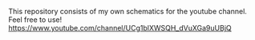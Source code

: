 This repository consists of my own schematics for the youtube channel. Feel free to use!
https://www.youtube.com/channel/UCg1blXWSQH_dVuXGa9uUBjQ
